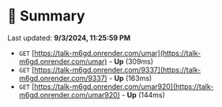 # 📖 Summary
Last updated: **9/3/2024, 11:25:59 PM**

- `GET` [https://talk-m6gd.onrender.com/umar](https://talk-m6gd.onrender.com/umar) - **Up** (309ms)
- `GET` [https://talk-m6gd.onrender.com/9337](https://talk-m6gd.onrender.com/9337) - **Up** (163ms)
- `GET` [https://talk-m6gd.onrender.com/umar920](https://talk-m6gd.onrender.com/umar920) - **Up** (144ms)
